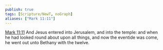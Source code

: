 ```yaml
---
publish: true
tags: [Scripture/NewT, noGraph]
aliases: ["Mark 11:11"]
---
```

[Mark 11:11](https://churchofjesuschrist.org/study/scriptures/nt/mark/11?lang=eng&id=p11#p11) And Jesus entered into Jerusalem, and into the temple: and when he had looked round about upon all things, and now the eventide was come, he went out unto Bethany with the twelve.
